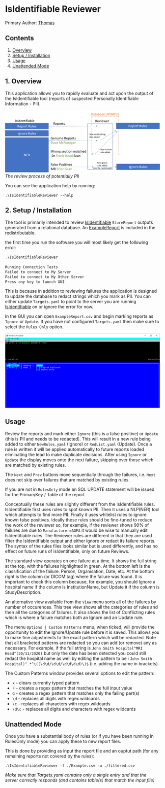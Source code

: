 ﻿# IsIdentifiable Reviewer

Primary Author: [Thomas](https://github.com/tznind)

## Contents
 1. [Overview](#1-overview)
 2. [Setup / Installation](#2-setup--installation)
 3. [Usage](#usage)
 4. [Unattended Mode](#unattended-mode)

## 1. Overview

This application allows you to rapidly evaluate and act upon the output of the IsIdentifiable tool (reports of suspected Personally Identifiable Information - PII).

![Screenshot](./images/Role.png)
_The review process of potentially PII_

You can see the application help by running:

```
.\IsIdentifiableReviewer --help
```



## 2. Setup / Installation

The tool is primarily intended to review [IsIdentifiable] `StoreReport` outputs generated from a relational database.  An [ExampleReport](./ExampleReport.csv) is included in the redistributable.

the first time you run the software you will most likely get the following error:
```
.\IsIdentifiableReviewer

Running Connection Tests
Failed to connect to My Server
Failed to connect to My Other Server
Press any key to launch GUI
```

This is because in addition to reviewing failures the application is designed to update the database to redact strings which you mark as PII.  You can either update `Targets.yaml` to point to the server you are running [IsIdentifiable] on or ignore the error for now.

In the GUI you can open `ExampleReport.csv` and begin marking reports as `Ignore` or `Update`.  If you have not configured `Targets.yaml` then make sure to select the `Rules Only` option.

![Screenshot](./images/Screenshot1.png)

## Usage

Review the reports and mark either `Ignore` (this is a false positive) or `Update` (this is PII and needs to be redacted).  This will result in a new rule being added to either `NewRules.yaml` (Ignore) or `RedList.yaml` (Update).  Once  a rule is written it will be applied automatically to future reports loaded eliminating the lead to make duplicate decisions. After using `Ignore` or `Update` the display moves onto the next failure, skipping over those which are matched by existing rules.

The `Next` and `Prev` buttons move sequentially through the failures, i.e. `Next` does not skip over failures that are matched by existing rules.

If you are not in `RulesOnly` mode an SQL UPDATE statement will be issued for the PrimaryKey / Table of the report.

Conceptually these rules are slightly different from the IsIdentifiable rules. IsIdentifiable first uses rules to spot known PII. Then it uses a NLP(NER) tool which attempts to find more PII. Finally it uses whitelist rules to ignore known false positives. Ideally these rules should be fine-tuned to reduce the work of the reviewer so, for example, if the reviewer shows 90% of failures are due to `Manufacturer=AGFA` it would be wise to manually edit IsIdentifiable rules. The Reviewer rules are different in that they are used filter the IsIdentifiable output and either ignore or redact its failure reports. The syntax of the rules files looks similar but is used differently, and has no effect on future runs of IsIdentifiable, only on future Reviews.

The standard view operates on one failure at a time. It shows the full string at the top, with the failures highlighted in green. At the bottom left is the classification of the failure: Person, Organisation, Date, etc. At the bottom right is the column (or DICOM tag) where the failure was found. It is important to check this column because, for example, you should Ignore a hospital name if the column is InstitutionName, but Update it if the column is StudyDescription.

An alternative view available from the `View` menu sorts all of the failures by number of occurences. This tree view shows all the categories of rules and then all the categories of failures. It also shows the list of Conflicting rules which is where a failure matches both an Ignore and an Update rule.

The menu `Options | Custom Patterns` menu, when ticked, will provide the opportunity to edit the Ignore/Update rule before it is saved. This allows you to make fine adjustments to the exact pattern which will be redacted. Note that all bracketed patterns are redacted so you can add (or remove) any as necessary. For example, if the full string is `John Smith Hospital^MRI Head^(20/11/2020)` but only the date has been detected you could still redact the hospital name as well by editing the pattern to be `(John Smith Hospital)^.*^\((\d\d/\d\d/\d\d\d\d)\)$` (i.e. adding the name in brackets).

The Custom Patterns window provides several options to edit the pattern:

* `x` - clears currently typed pattern
* `F` - creates a regex pattern that matches the full input value
* `G` - creates a regex pattern that matches only the failing part(s)
* `\d` - replaces all digits with regex wildcards
* `\c` - replaces all characters with regex wildcards
* `\d\c` - replaces all digits and characters with regex wildcards


## Unattended Mode

Once you have a substantial body of rules (or if you have been running in RulesOnly mode) you can apply these to new report files.

This is done by providing as input the report file and an ouptut path (for any remaining reports not covered by the rules):

```
.\IsIdentifiableReviewer -f ./Example.csv -u ./filtered.csv
```
_Make sure that Targets.yaml contains only a single entry and that the server correctly responds (and contains table(s) that match the input file)_

[IsIdentifiable]: ../../microservices/Microservices.IsIdentifiable/README.md